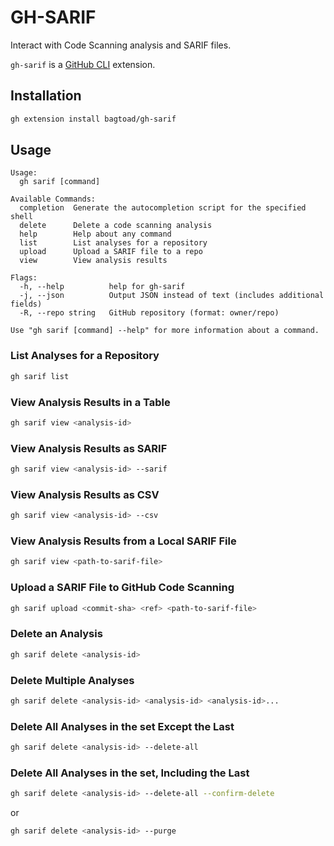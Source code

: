 # GH-SARIF

Interact with Code Scanning analysis and SARIF files. 

`gh-sarif` is a [GitHub CLI](https://github.com/cli/cli) extension. 

## Installation

```sh
gh extension install bagtoad/gh-sarif
```

## Usage

```
Usage:
  gh sarif [command]

Available Commands:
  completion  Generate the autocompletion script for the specified shell
  delete      Delete a code scanning analysis
  help        Help about any command
  list        List analyses for a repository
  upload      Upload a SARIF file to a repo
  view        View analysis results

Flags:
  -h, --help          help for gh-sarif
  -j, --json          Output JSON instead of text (includes additional fields)
  -R, --repo string   GitHub repository (format: owner/repo)

Use "gh sarif [command] --help" for more information about a command.
```

### List Analyses for a Repository

```sh
gh sarif list
```
### View Analysis Results in a Table

```sh
gh sarif view <analysis-id>
```

### View Analysis Results as SARIF

```sh
gh sarif view <analysis-id> --sarif
```

### View Analysis Results as CSV

```sh
gh sarif view <analysis-id> --csv
```

### View Analysis Results from a Local SARIF File

```sh
gh sarif view <path-to-sarif-file>
```

### Upload a SARIF File to GitHub Code Scanning

```sh
gh sarif upload <commit-sha> <ref> <path-to-sarif-file>
```

### Delete an Analysis

```sh
gh sarif delete <analysis-id>
```

### Delete Multiple Analyses

```sh
gh sarif delete <analysis-id> <analysis-id> <analysis-id>...
```

### Delete All Analyses in the set Except the Last

```sh
gh sarif delete <analysis-id> --delete-all
```

### Delete All Analyses in the set, Including the Last

```sh
gh sarif delete <analysis-id> --delete-all --confirm-delete
```

or 

```sh
gh sarif delete <analysis-id> --purge
```

